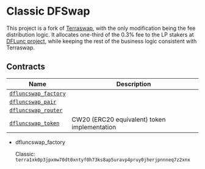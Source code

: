 # Classic DFSwap

This project is a fork of [Terraswap](https://github.com/terraswap/classic-terraswap), with the only modification being the fee distribution logic. It allocates one-third of the 0.3% fee to the LP stakers at [DFLunc project](https://www.dflunc.app/stakeLP), while keeping the rest of the business logic consistent with Terraswap.

## Contracts

| Name                                               | Description                                  |
| -------------------------------------------------- | -------------------------------------------- |
| [`dfluncswap_factory`](contracts/dfluncswap_factory) |                                              |
| [`dfluncswap_pair`](contracts/dfluncswap_pair)       |                                              |
| [`dfluncswap_router`](contracts/dfluncswap_router)   |                                              |
| [`dfluncswap_token`](contracts/dfluncswap_token)     | CW20 (ERC20 equivalent) token implementation |

* dfluncswap_factory

   Classic: `terra1xk0p3jpxmw70dt0xntyf0h73ks8ap5uravp4pruy0jherjpnnneq7z2xnx`
